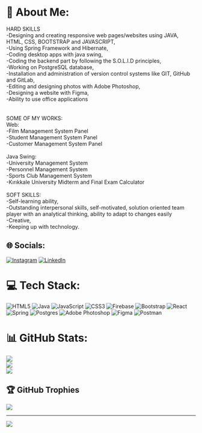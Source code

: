 # 💫 About Me:
HARD SKILLS <br>-Designing and creating responsive web pages/websites using JAVA, HTML, CSS, BOOTSTRAP and JAVASCRIPT,<br>-Using Spring Framework and Hibernate,<br>-Coding desktop apps with java swing,<br>-Coding the backend part by following the S.O.L.I.D principles,<br>-Working on PostgreSQL database,<br>-Installation and administration of version control systems like GIT, GitHub and GitLab,<br>-Editing and designing photos with Adobe Photoshop,<br>-Designing a website with Figma,<br>-Ability to use office applications<br><br><br>SOME OF MY WORKS:<br>Web:<br>-Film Management System Panel<br>-Student Management System Panel<br>-Customer Management System Panel<br><br>Java Swing:<br>-University Management System <br>-Personnel Management System<br>-Sports Club Management System<br>-Kırıkkale University Midterm and Final Exam Calculator<br><br>SOFT SKILLS:<br>-Self-learning ability,<br>-Outstanding interpersonal skills, self-motivated, solution oriented team player with an analytical thinking, ability to adapt to changes easily<br>-Creative,<br>-Keeping up with technology.


## 🌐 Socials:
[![Instagram](https://img.shields.io/badge/Instagram-%23E4405F.svg?logo=Instagram&logoColor=white)](https://instagram.com/kadiruzun._) [![LinkedIn](https://img.shields.io/badge/LinkedIn-%230077B5.svg?logo=linkedin&logoColor=white)](https://linkedin.com/in/kadir-uzun-bb13b9221/) 

# 💻 Tech Stack:
![HTML5](https://img.shields.io/badge/html5-%23E34F26.svg?style=for-the-badge&logo=html5&logoColor=white) ![Java](https://img.shields.io/badge/java-%23ED8B00.svg?style=for-the-badge&logo=java&logoColor=white) ![JavaScript](https://img.shields.io/badge/javascript-%23323330.svg?style=for-the-badge&logo=javascript&logoColor=%23F7DF1E) ![CSS3](https://img.shields.io/badge/css3-%231572B6.svg?style=for-the-badge&logo=css3&logoColor=white) ![Firebase](https://img.shields.io/badge/firebase-%23039BE5.svg?style=for-the-badge&logo=firebase) ![Bootstrap](https://img.shields.io/badge/bootstrap-%23563D7C.svg?style=for-the-badge&logo=bootstrap&logoColor=white) ![React](https://img.shields.io/badge/react-%2320232a.svg?style=for-the-badge&logo=react&logoColor=%2361DAFB) ![Spring](https://img.shields.io/badge/spring-%236DB33F.svg?style=for-the-badge&logo=spring&logoColor=white) ![Postgres](https://img.shields.io/badge/postgres-%23316192.svg?style=for-the-badge&logo=postgresql&logoColor=white) ![Adobe Photoshop](https://img.shields.io/badge/adobephotoshop-%2331A8FF.svg?style=for-the-badge&logo=adobephotoshop&logoColor=white) 	![Figma](https://img.shields.io/badge/figma-%23F24E1E.svg?style=for-the-badge&logo=figma&logoColor=white) ![Postman](https://img.shields.io/badge/Postman-FF6C37?style=for-the-badge&logo=postman&logoColor=white)
# 📊 GitHub Stats:
![](https://github-readme-stats.vercel.app/api?username=kadiruzunn&theme=dark&hide_border=false&include_all_commits=false&count_private=false)<br/>
![](https://github-readme-streak-stats.herokuapp.com/?user=kadiruzunn&theme=dark&hide_border=false)<br/>
![](https://github-readme-stats.vercel.app/api/top-langs/?username=kadiruzunn&theme=dark&hide_border=false&include_all_commits=false&count_private=false&layout=compact)

## 🏆 GitHub Trophies
![](https://github-profile-trophy.vercel.app/?username=kadiruzunn&theme=onedark&no-frame=false&no-bg=true&margin-w=4)

---
[![](https://visitcount.itsvg.in/api?id=kadiruzunn&icon=0&color=0)](https://visitcount.itsvg.in)

<!-- Proudly created with GPRM ( https://gprm.itsvg.in ) -->
